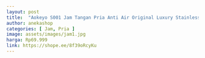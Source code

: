 ```yaml
---
layout: post
title:  "Aokeyo S001 Jam Tangan Pria Anti Air Original Luxury Stainless Steel"
author: anekashop
categories: [ Jam, Pria ]
image: assets/images/jam1.jpg
harga: Rp69.999
link: https://shope.ee/8f39oRcyKu
---
```

